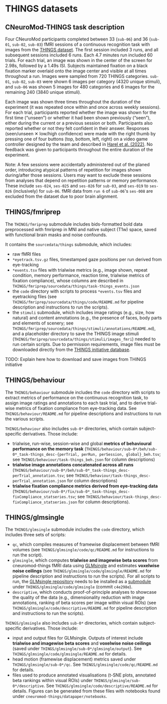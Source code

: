 THINGS datasets
===============

## CNeuroMod-THINGS task description

Four CNeuroMod participants completed between 33 (`sub-06`) and 36 (`sub-01`, `sub-02`, `sub-03`) fMRI sessions of a continuous recognition task with images from the [THINGS dataset](https://things-initiative.org/). The first session included 3 runs, and all subsequent sessions included 6 runs. Each 4.7 minutes run included 60 trials. For each trial, an image was shown in the center of the screen for 2.98s, followed by a 1.49s ISI. Subjects maintained fixation on a black fixation marker overlaid onto the image center and visible at all times throughout a run. Images were sampled from 720 THINGS categories. `sub-01`, `sub-02`, `sub-03` were shown 6 images per category (4320 unique stimuli), and `sub-06` was shown 5 images for 480 categories and 6 images for the remaining 240 (3840 unique stimuli).  

Each image was shown three times throughout the duration of the experiment (it was repeated once within and once across weekly sessions). For each trial, participants reported whether the image was shown for the first time (“unseen”) or whether it had been shown previously (“seen”), either during the current or a previous session or both. Participants also reported whether or not they felt confident in their answer. Responses (seen/unseen ✕ low/high confidence) were made with the right thumb by pressing one of four buttons (top, bottom, left, right) on a video game controller designed by the team and described in [Harel et al. (2022)](https://psyarxiv.com/m2x6y/). No feedback was given to participants throughout the entire duration of the experiment.

Note: A few sessions were accidentally administered out of the planed order, introducing atypical patterns of repetition for images shown during/after those sessions. Users may want to exclude these sessions from analyses that depend on repetition patterns or memory performance. These include `ses-024`, `ses-025` and `ses-026` for `sub-03`, and `ses-019` to `ses-026` (inclusively) for `sub-06`. fMRI data from `run 6` of `sub-06`'s `ses-008` are excluded from the dataset due to poor brain alignment.

## THINGS/fmriprep

The ``THINGS/fmriprep`` submodule includes bids-formatted bold data preprocessed with fmriprep in MNI and native subject (T1w) space, saved with functional brain masks and noise confounds.

It contains the ``sourcedata/things`` submodule, which includes:
- raw fMRI files
- ``*eyetrack.tsv.gz`` files, timestamped gaze positions per run derived from eye-tracking
- ``*events.tsv`` files with trialwise metrics (e.g., image shown, repeat condition, memory performance, reaction time, trialwise metrics of fixation compliance), whose columns are described in ``THINGS/fmriprep/sourcedata/things/task-things_events.json``
- the ``code`` directory with scripts to process ``*events.tsv`` files and eyetracking files (see ``THINGS/fmriprep/sourcedata/things/code/README.md`` for pipeline description and instructions to run the scripts).
- the ``stimuli`` submodule, which includes image ratings (e.g., size, how natural) and content annotations (e.g., the presence of faces, body parts and elements of scenery; see ``THINGS/fmriprep/sourcedata/things/stimuli/annotations/README.md``), and a placeholder directory to save the THINGS image stimuli (``THINGS/fmriprep/sourcedata/things/stimuli/images_fmri``) needed to run certain scripts. Due to permission requirements, image files must be downloaded directly from the [THINGS initiative database](https://osf.io/jum2f/).

TODO: Explain here how to download and save images from THINGS initiative

## THINGS/behaviour

The ``THINGS/behaviour`` submodule includes the ``code`` directory with scripts to extract metrics of performance on the continuous recognition task, to assign image ratings and annotations to each task trial, and to derive trial-wise metrics of fixation compliance from eye-tracking data. See ``THINGS/behaviour/README.md`` for pipeline descriptions and instructions to run the various scripts.

``THINGS/behaviour`` also includes ``sub-0*`` directories, which contain subject-specific derivatives. Those include:
- trialwise, run-wise, session-wise and global **metrics of behavioural performance on the memory task** (``THINGS/behaviour/sub-0*/beh/sub-0*_task-things_desc-{perTrial, perRun, perSession, global}_beh.tsv``; see ``THINGS/behaviour/task-things_beh.json`` for column descriptions)
- **trialwise image annotations concatenated across all runs** (``THINGS/behaviour/sub-0*/beh/sub-0*_task-things_desc-perTrial_annotation.tsv``; see ``THINGS/behaviour/task-things_desc-perTrial_annotation.json`` for column descriptions)
- **trialwise fixation compliance metrics derived from eye-tracking data** (``THINGS/behaviour/sub-0*/fix/sub-0*_task-things_desc-fixCompliance_statseries.tsv``; see ``THINGS/behaviour/task-things_desc-fixCompliance_statseries.json`` for column descriptions).


## THINGS/glmsingle

The ``THINGS/glmsingle`` submodule includes the ``code`` directory, which includes three sets of scripts:
- ``qc``,  which compiles measures of framewise displacement between fMRI volumes (see ``THINGS/glmsingle/code/qc/README.md`` for instructions to run the script).
- ``glmsingle``, which computes **trialwise and imagewise beta scores** from cneuromod-things fMRI data using [GLMsingle](https://github.com/cvnlab/GLMsingle) and estimates **voxelwise noise ceilings** (see ``THINGS/glmsingle/code/glmsingle/README.md`` for pipeline description and instructions to run the scripts). For all scripts to run, the [GLMsingle repository](https://github.com/courtois-neuromod/GLMsingle)
needs to be installed as a [submodule](https://git-scm.com/book/en/v2/Git-Tools-Submodules)
under ``THINGS/glmsingle/code/glmsingle`` (commit ``c4e298e``).
- ``descriptive``,  which conducts proof-of-principle analyses to showcase the quality of the data (e.g., dimensionality reduction with image annotations, ranking of beta scores per image within visual ROIs) (see ``THINGS/glmsingle/code/descriptive/README.md`` for pipeline description and instructions to run the scripts).

``THINGS/glmsingle`` also includes ``sub-0*`` directories, which contain subject-specific derivatives. Those include:
- input and output files for GLMsingle. Outputs of interest include **trialwise and imagewise beta scores** and **voxelwise noise ceilings** (saved under ``THINGS/glmsingle/sub-0*/glmsingle/output``). See ``THINGS/glmsingle/code/glmsingle/README.md`` for details.
- head motion (framewise displacement) metrics saved under ``THINGS/glmsingle/sub-0*/qc``. See ``THINGS/glmsingle/code/qc/README.md`` for details.
- files used to produce annotated visualisations (t-SNE plots, annotated beta rankings within visual ROIs) under ``THINGS/glmsingle/sub-0*/descriptive``. See ``THINGS/glmsingle/code/descriptive/README.md`` for details. Figures can be generated from these files with notebooks found under ``cneuromod-things/datapaper/notebooks``.
